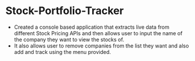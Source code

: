 # Stock-Portfolio-Tracker

+ Created a console based application that extracts live data from different Stock Pricing APIs and then allows user
to input the name of the company they want to view the stocks of.
+ It also allows user to remove companies from the list they want and also add and track using the menu provided.
